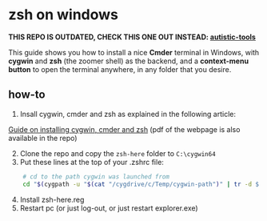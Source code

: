 # zsh on windows

**THIS REPO IS OUTDATED, CHECK THIS ONE OUT INSTEAD: [autistic-tools](https://github.com/soystemd/autistic-tools)**

This guide shows you how to install a nice **Cmder** terminal in Windows,
with **cygwin** and **zsh** (the zoomer shell) as the backend, and a **context-menu button**
to open the terminal anywhere, in any folder that you desire.

## how-to

1. Insall cygwin, cmder and zsh as explained in the following article:

[Guide on installing cygwin, cmder and zsh](https://dev.to/zinox9/installing-zsh-on-windows-37em)
(pdf of the webpage is also available in the repo)

2. Clone the repo and copy the `zsh-here` folder to `C:\cygwin64`
3. Put these lines at the top of your .zshrc file:

```bash
    # cd to the path cygwin was launched from
    cd "$(cygpath -u "$(cat "/cygdrive/c/Temp/cygwin-path")" | tr -d $'\r')"
```

4. Install zsh-here.reg
5. Restart pc (or just log-out, or just restart explorer.exe)
